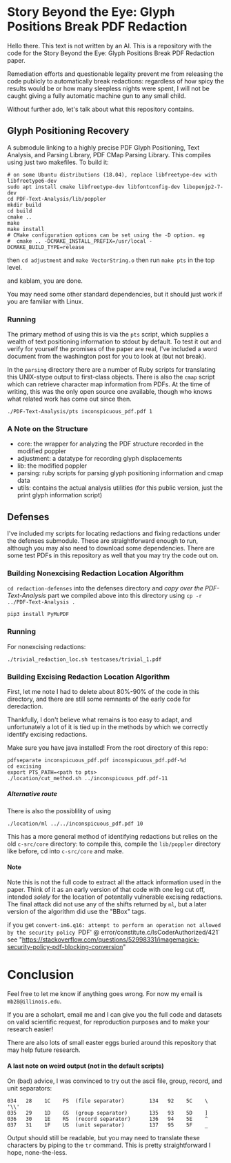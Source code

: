 # Story Beyond the Eye: Glyph Positions Break PDF Redaction

Hello there. This text is not written by an AI. This is a repository with the
code for the Story Beyond the Eye: Glyph Positions Break PDF Redaction paper.

Remediation efforts and questionable legality prevent me from releasing the
code publicly to automatically break redactions: regardless of how spicy the
results would be or how many sleepless nights were spent, I will not be caught
giving a fully automatic machine gun to any small child.

Without further ado, let's talk about what this repository contains.

## Glyph Positioning Recovery

A submodule linking to a highly precise PDF Glyph Positioning, Text Analysis,
and Parsing Library, PDF CMap Parsing Library. This compiles using just two
makefiles.  To build it:

```
# on some Ubuntu distributions (18.04), replace libfreetype-dev with libfreetype6-dev
sudo apt install cmake libfreetype-dev libfontconfig-dev libopenjp2-7-dev 
cd PDF-Text-Analysis/lib/poppler
mkdir build
cd build
cmake ..
make
make install
# CMake configuration options can be set using the -D option. eg
#  cmake .. -DCMAKE_INSTALL_PREFIX=/usr/local -DCMAKE_BUILD_TYPE=release
```

then `cd adjustment` and `make VectorString.o` then run `make pts` in the top level.

and kablam, you are done.

You may need some other standard dependencies, but it should just work if you
are familiar with Linux.

### Running

The primary method of using this is via the `pts` script, which supplies a
wealth of text positioning information to stdout by default. To test it out and
verify for yourself the promises of the paper are real, I've included a word
document from the washington post for you to look at (but not break).

In the `parsing` directory there are a number of Ruby scripts for translating
this UNIX-stype output to first-class objects. There is also the `cmap` script
which can retrieve character map information from PDFs. At the time of writing,
this was the only open source one available, though who knows what related work
has come out since then. 

```
./PDF-Text-Analysis/pts inconspicuous_pdf.pdf 1
```

### A Note on the Structure

- core: the wrapper for analyzing the PDF structure recorded in the modified poppler
- adjustment: a datatype for recording glyph displacements
- lib: the modified poppler
- parsing: ruby scripts for parsing glyph positioning information and cmap data
- utils: contains the actual analysis utilities (for this public version, just
  the print glyph information script)

## Defenses

I've included my scripts for locating redactions and fixing redactions under
the defenses submodule. These are straightforward enough to run, although you
may also need to download some dependencies. There are some test PDFs in this
repository as well that you may try the code out on.

### Building Nonexcising Redaction Location Algorithm

`cd redaction-defenses` into the defenses directory and _copy over the PDF-Text-Analysis_ part we
compiled above into this directory using `cp -r ../PDF-Text-Analysis .` 

```
pip3 install PyMuPDF
```

### Running

For nonexcising redactions:

```
./trivial_redaction_loc.sh testcases/trivial_1.pdf
```

### Building Excising Redaction Location Algorithm

First, let me note I had to delete about 80%-90% of the code in this directory,
and there are still some remnants of the early code for deredaction.

Thankfully, I don't believe what remains is too easy to adapt, and unfortunately a lot
of it is tied up in the methods by which we correctly identify excising redactions.

Make sure you have java installed! From the root directory of this repo:

```
pdfseparate inconspicuous_pdf.pdf inconspicuous_pdf.pdf-%d
cd excising
export PTS_PATH=<path to pts>
./location/cut_method.sh ../inconspicuous_pdf.pdf-11
```

##### Alternative route

There is also the possiblility of using 

```
./location/ml ../../inconspicuous_pdf.pdf 10 
```

This has a more general method of identifying redactions but relies on the old
`c-src/core` directory: to compile this, compile the `lib/poppler` directory like 
before, cd into `c-src/core` and make.

#### Note 

Note this is not the full code to extract all the attack information used in
the paper. Think of it as an early version of that code with one leg cut off,
intended _solely_ for the location of potentally vulnerable excising
redactions. The final attack did not use any of the shifts returned by `ml`,
but a later version of the algorithm did use the "BBox" tags.

if you get `convert-im6.q16: attempt to perform an operation not allowed by the
security policy `PDF' @ error/constitute.c/IsCoderAuthorized/421` see
"https://stackoverflow.com/questions/52998331/imagemagick-security-policy-pdf-blocking-conversion"

# Conclusion

Feel free to let me know if anything goes wrong. For now my email is
`mb28@illinois.edu`.

If you are a scholart, email me and I can give you the full code and datasets on valid scientific request, for reproduction purposes and to make your research easier!

There are also lots of small easter eggs buried around this repository that may
help future research.

#### A last note on weird output (not in the default scripts)

On (bad) advice, I was convinced to try out the ascii file, group, record, and unit separators:

```
034   28    1C    FS  (file separator)        134   92    5C    \  '\\'
035   29    1D    GS  (group separator)       135   93    5D    ]
036   30    1E    RS  (record separator)      136   94    5E    ^
037   31    1F    US  (unit separator)        137   95    5F    _
```

Output should still be readable, but you may need to translate these characters
by piping to the `tr` command. This is pretty straightforward I hope,
none-the-less.

